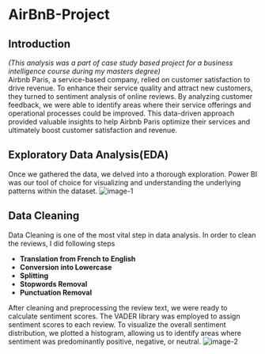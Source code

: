 # AirBnB-Project
## Introduction
*(This analysis was a part of case study based project for a business intelligence course during my masters degree)*\
Airbnb Paris, a service-based company, relied on customer satisfaction to drive revenue. To enhance their service quality and attract new customers, they turned to sentiment analysis of online reviews. By analyzing customer feedback, we were able to identify areas where their service offerings and operational processes could be improved. This data-driven approach provided valuable insights to help Airbnb Paris optimize their services and ultimately boost customer satisfaction and revenue.
## Exploratory Data Analysis(EDA) 
Once we gathered the data, we delved into a thorough exploration. Power BI was our tool of choice for visualizing and understanding the underlying patterns within the dataset.
![image-1](https://github.com/user-attachments/assets/e2af860b-7de1-437a-8b4c-cc475d741cd8)
## Data Cleaning 
Data Cleaning is one of the most vital step in data analysis. In order to clean the reviews, I did following steps
* **Translation from French to English**
* **Conversion into Lowercase**
* **Splitting**
* **Stopwords Removal**
* **Punctuation Removal**
  
After cleaning and preprocessing the review text, we were ready to calculate sentiment scores. The VADER library was employed to assign sentiment scores to each review. To visualize the overall sentiment distribution, we plotted a histogram, allowing us to identify areas where sentiment was predominantly positive, negative, or neutral.
![image-2](https://github.com/user-attachments/assets/55d828a5-67eb-4297-b616-d3cdd6d504ec)




